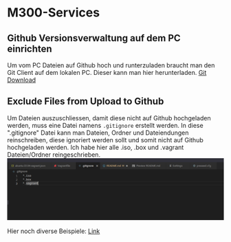# M300-Services

## Github Versionsverwaltung auf dem PC einrichten
Um vom PC Dateien auf Github hoch und runterzuladen braucht man den Git Client auf dem lokalen PC. Dieser kann man hier herunterladen. [Git Download](https://git-scm.com/downloads)




## Exclude Files from Upload to Github
Um Dateien auszuschliessen, damit diese nicht auf Github hochgeladen werden, muss eine Datei namens ```.gitignore``` erstellt werden. In diese ".gitignore" Datei kann man Dateien, Ordner und Dateiendungen reinschreiben, diese ignoriert werden sollt und somit nicht auf Github hochgeladen werden. Ich habe hier alle .iso, .box und .vagrant Dateien/Ordner reingeschrieben.
![VSCode2](Screenshots/Screenshot_20230222_091951.png)

Hier noch diverse Beispiele: [Link](https://gist.github.com/octocat/9257657)

